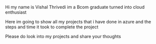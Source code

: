 Hi my name is Vishal Thrivedi im a Bcom graduate turned into cloud enthusiast

Here im going to show all my projects that i have done in azure and the steps and time it took to complete the project 

Please do look into my projects and share your thoughts


